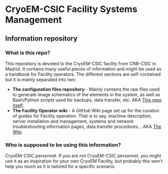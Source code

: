 # CryoEM-CSIC Facility Systems Management
## Information repository


### What is this repo?
This repository is devoted to the CryoEM-CSIC facility from CNB-CSIC in Madrid. It contains many useful pieces of information and might be used as a handbook for Facility operators. The different sections are self-contained but it is mainly separated into two:
- **The configuration files repository** - Mainly contains the raw files used to generate image schematics of the elements in the system, as well as Bash/Python scripts used for backups, data transfer, etc. AKA [This repo itself](https://github.com/fjchichon/cryoemcsic_systems_management).
- **The Facility Operator wiki** - A GitHub Wiki page set up for the curation of guides for Facility operation. That is to say, machine description, server installation and management, systems and network troubleshooting information pages, data transfer procedures... AKA [The Wiki](https://github.com/fjchichon/cryoemcsic_systems_management/wiki)

### Who is supposed to be using this information?
CryoEM-CSIC personnel. If you are not CryoEM-CSIC personnel, you might use it as an inspiration for your own CryoEM Facility, but probably this won't help you much as it is tailored for a specific scenario.